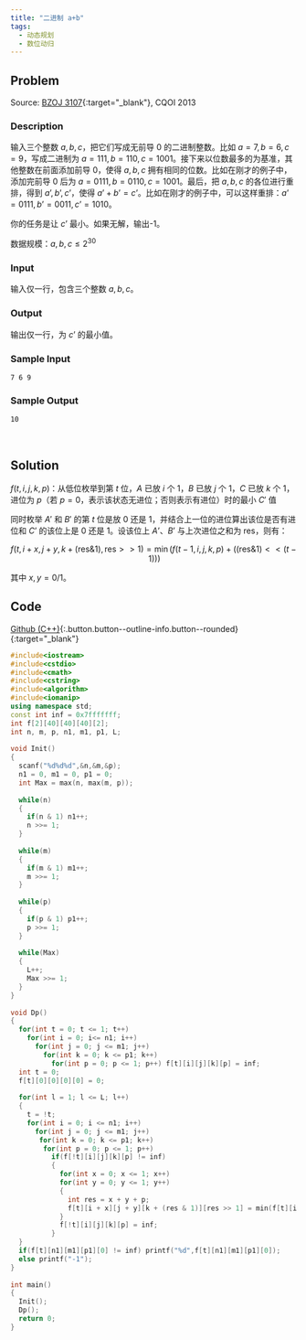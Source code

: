 ```yaml
---
title: "二进制 a+b"
tags:
  - 动态规划
  - 数位动归
---
```



## Problem

Source: [BZOJ 3107](https://www.lydsy.com/JudgeOnline/problem.php?id=3107){:target="_blank"}, CQOI 2013


### Description

输入三个整数 $a, b, c$，把它们写成无前导 0 的二进制整数。比如 $a=7, b=6, c=9$，写成二进制为 $a=111, b=110, c=1001$。接下来以位数最多的为基准，其他整数在前面添加前导 0，使得 $a, b, c$ 拥有相同的位数。比如在刚才的例子中，添加完前导 0 后为 $a=0111, b=0110, c=1001$。最后，把 $a, b, c$ 的各位进行重排，得到 $a’, b’, c’$，使得 $a’+b’=c’$。比如在刚才的例子中，可以这样重排：$a’=0111, b’=0011, c’=1010$。

你的任务是让 $c’$ 最小。如果无解，输出-1。

数据规模：$a,b,c \leq 2^{30}$


### Input

输入仅一行，包含三个整数 $a, b, c$。


### Output

输出仅一行，为 $c’$ 的最小值。


### Sample Input

```
7 6 9
```


### Sample Output

```
10
```


&nbsp;

## Solution

$f(t, i, j, k, p)$：从低位枚举到第 $t$ 位，$A$ 已放 $i$ 个 1，$B$ 已放 $j$ 个 1，$C$ 已放 $k$ 个 1，进位为 $p$（若 $p=0$，表示该状态无进位；否则表示有进位）时的最小 $C'$ 值

同时枚举 $A'$ 和 $B'$ 的第 $t$ 位是放 0 还是 1，并结合上一位的进位算出该位是否有进位和 $C’$ 的该位上是 0 还是 1。设该位上 $A’$、$B’$ 与上次进位之和为 $\text{res}​$，则有：

$$
f \Big(t, i+x, j+y, k+(\text{res}​ \& 1), \text{res} >> 1 \Big ) = \min \bigg ( f(t-1, i, j, k, p) + \Big ( (\text{res}​ \& 1)<<(t-1) \Big ) \bigg )
$$

其中 $x,y = 0 /1$。


## Code

[Github (C++)](https://github.com/Renovamen/OI-ACM/blob/master/code/动态规划/数位动归/CQOI2013-二进制a+b.cpp){:.button.button--outline-info.button--rounded}{:target="_blank"}


```c++
#include<iostream>
#include<cstdio>
#include<cmath>
#include<cstring>
#include<algorithm>
#include<iomanip>
using namespace std;
const int inf = 0x7fffffff;
int f[2][40][40][40][2];
int n, m, p, n1, m1, p1, L;
 
void Init()
{     
  scanf("%d%d%d",&n,&m,&p);     
  n1 = 0, m1 = 0, p1 = 0; 
  int Max = max(n, max(m, p));  
  
  while(n)
  {
    if(n & 1) n1++;
    n >>= 1; 
  }
  
  while(m)
  {
    if(m & 1) m1++;
    m >>= 1; 
  }
  
  while(p)
  {
    if(p & 1) p1++;
    p >>= 1; 
  }
  
  while(Max)
  {
    L++;
    Max >>= 1;
  }
}
 
void Dp()
{         
  for(int t = 0; t <= 1; t++)         
    for(int i = 0; i<= n1; i++)              
      for(int j = 0; j <= m1; j++)                 
        for(int k = 0; k <= p1; k++)                     
          for(int p = 0; p <= 1; p++) f[t][i][j][k][p] = inf;     
  int t = 0;
  f[t][0][0][0][0] = 0;     
  
  for(int l = 1; l <= L; l++)     
  {         
    t = !t;         
    for(int i = 0; i <= n1; i++)             
      for(int j = 0; j <= m1; j++)                 
       for(int k = 0; k <= p1; k++)                     
        for(int p = 0; p <= 1; p++)                        
          if(f[!t][i][j][k][p] != inf)                         
          {                             
            for(int x = 0; x <= 1; x++)                                 
            for(int y = 0; y <= 1; y++)                                 
            {                                     
              int res = x + y + p;                                     
              f[t][i + x][j + y][k + (res & 1)][res >> 1] = min(f[t][i + x][j + y][k + (res & 1)][res >> 1], f[!t][i][j][k][p] + ((res & 1) << (l - 1)));
            }                             
            f[!t][i][j][k][p] = inf;                         
          }     
  }     
  if(f[t][n1][m1][p1][0] != inf) printf("%d",f[t][n1][m1][p1][0]);     
  else printf("-1"); 
}
 
int main()
{    
  Init();    
  Dp();    
  return 0;
}
```
